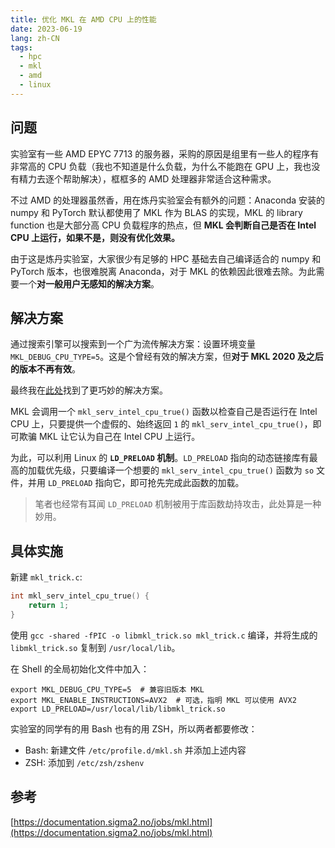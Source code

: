 ```yaml
---
title: 优化 MKL 在 AMD CPU 上的性能
date: 2023-06-19
lang: zh-CN
tags:
  - hpc
  - mkl
  - amd
  - linux
---
```


## 问题

实验室有一些 AMD EPYC 7713 的服务器，采购的原因是组里有一些人的程序有非常高的 CPU 负载（我也不知道是什么负载，为什么不能跑在 GPU 上，我也没有精力去逐个帮助解决），框框多的 AMD 处理器非常适合这种需求。

不过 AMD 的处理器虽然香，用在炼丹实验室会有额外的问题：Anaconda 安装的 numpy 和 PyTorch 默认都使用了 MKL 作为 BLAS 的实现，MKL 的 library function 也是大部分高 CPU 负载程序的热点，但 **MKL 会判断自己是否在 Intel CPU 上运行，如果不是，则没有优化效果。**

由于这是炼丹实验室，大家很少有足够的 HPC 基础去自己编译适合的 numpy 和 PyTorch 版本，也很难脱离 Anaconda，对于 MKL 的依赖因此很难去除。为此需要一个**对一般用户无感知的解决方案**。

## 解决方案

通过搜索引擎可以搜索到一个广为流传解决方案：设置环境变量 `MKL_DEBUG_CPU_TYPE=5`。这是个曾经有效的解决方案，但**对于 MKL 2020 及之后的版本不再有效**。

最终我在[此处](https://documentation.sigma2.no/jobs/mkl.html)找到了更巧妙的解决方案。

MKL 会调用一个 `mkl_serv_intel_cpu_true()` 函数以检查自己是否运行在 Intel CPU 上，只要提供一个虚假的、始终返回 `1` 的 `mkl_serv_intel_cpu_true()`，即可欺骗 MKL 让它认为自己在 Intel CPU 上运行。

为此，可以利用 Linux 的 **`LD_PRELOAD` 机制**。`LD_PRELOAD` 指向的动态链接库有最高的加载优先级，只要编译一个想要的 `mkl_serv_intel_cpu_true()` 函数为 `so` 文件，并用 `LD_PRELOAD` 指向它，即可抢先完成此函数的加载。

> 笔者也经常有耳闻 `LD_PRELOAD` 机制被用于库函数劫持攻击，此处算是一种妙用。

## 具体实施

新建 `mkl_trick.c`:

```c
int mkl_serv_intel_cpu_true() {
    return 1;
}
```

使用 `gcc -shared -fPIC -o libmkl_trick.so mkl_trick.c` 编译，并将生成的 `libmkl_trick.so` 复制到 `/usr/local/lib`。

在 Shell 的全局初始化文件中加入：

```shell
export MKL_DEBUG_CPU_TYPE=5  # 兼容旧版本 MKL
export MKL_ENABLE_INSTRUCTIONS=AVX2  # 可选，指明 MKL 可以使用 AVX2
export LD_PRELOAD=/usr/local/lib/libmkl_trick.so
```

实验室的同学有的用 Bash 也有的用 ZSH，所以两者都要修改：

- Bash: 新建文件 `/etc/profile.d/mkl.sh` 并添加上述内容
- ZSH: 添加到 `/etc/zsh/zshenv`

## 参考

[https://documentation.sigma2.no/jobs/mkl.html](https://documentation.sigma2.no/jobs/mkl.html)

